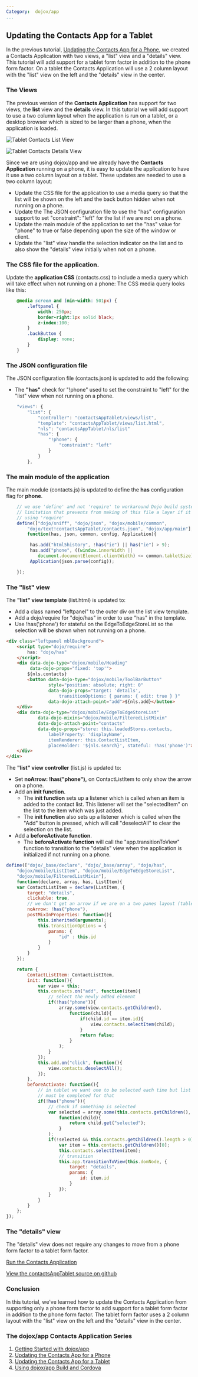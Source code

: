 ```yaml
---
Category:  dojox/app
...
```


## Updating the Contacts App for a Tablet

In the previous tutorial, [Updating the Contacts App for a Phone](/documentation/tutorials/1.10/dojox_app/contactsPhone/),
we created a Contacts Application with two views, a "list" view and a "details" view.
This tutorial will add support for a tablet form factor in addition to the phone form factor.  On a tablet the Contacts
Application will use a 2 column layout with the "list" view on the left and the "details" view in the center.

### The Views

The previous version of the **Contacts Application** has support for two views, the
**list** view and the **details** view.  In this tutorial we will add support to use a
two column layout when the application is run on a tablet, or a desktop browser which is sized to be larger than a
phone, when the application is loaded.

![Tablet Contacts List View](images/tabletImage.png "Contacts Application on a tablet in View Mode")

![Tablet Contacts Details View](images/tabletupdate.png "Contacts Application on a tablet in Edit Mode")

Since we are using dojox/app and we already have the **Contacts Application** running on a phone, it is easy to update the
application to have it use a two column layout on a tablet.  These updates are needed to use a two column layout:

*   Update the CSS file for the application to use a media query so that the list will be shown on the left and the back button
	hidden when not running on a phone.
*   Update the The JSON configuration file to use the "has" configuration support to set "constraint": "left" for the list
	if we are not on a phone.
*   Update the main module of the application to set the "has" value for "phone" to true or false depending upon the
	size of the window or client.
*   Update the "list" view handle the selection indicator on the list and to also show the "details" view initially
	when not on a phone.

### The CSS file for the application.

Update the **application CSS** (contacts.css) to include a media query which will take effect when not running on a phone:
The CSS media query looks like this:

<!-- highlight: [1,2,7] -->
```css
	@media screen and (min-width: 501px) {
	  	.leftpanel {
	    	width: 250px;
			border-right:1px solid black;
			z-index:100;
		}
		.backButton {
			display: none;
		}
	}
```

### The JSON configuration file

The JSON configuration file (contacts.json) is updated to add the following:

*   The **"has"** check for "!phone" used to set the constraint to "left" for the "list" view when not running on a phone.

<!-- highlight: [6,7,8,9,10] -->
```js
	"views": {
		"list": {
			"controller": "contactsAppTablet/views/list",
			"template": "contactsAppTablet/views/list.html",
			"nls": "contactsAppTablet/nls/list"
			"has": {
				"!phone": {
					"constraint": "left"
				}
			}
		},
```

### The main module of the application

The main module (contacts.js) is updated to define the **has** configuration flag for **phone**.

<!-- highlight: [9,10] -->
```js
	// we use 'define' and not 'require' to workaround Dojo build system
	// limitation that prevents from making of this file a layer if it
	// using 'require'
	define(["dojo/sniff", "dojo/json", "dojox/mobile/common",
		"dojo/text!contactsAppTablet/contacts.json", "dojox/app/main"],
		function(has, json, common, config, Application){

		 has.add("html5history", !has("ie") || has("ie") > 9);
		 has.add("phone", ((window.innerWidth ||
			document.documentElement.clientWidth) <= common.tabletSize));
		 Application(json.parse(config));

	});
```

### The **"list"** view

The **"list" view template** (list.html) is updated to:

*   Add a class named "leftpanel" to the outer div on the list view template.
*   Add a dojo/require for "dojo/has" in order to use "has" in the template.
*   Use !has('phone') for stateful on the EdgeToEdgeStoreList so the selection will be shown when not running on a phone.

<!-- highlight: [1,3,20] -->
```html
<div class="leftpanel mblBackground">
    <script type="dojo/require">
        has: "dojo/has"
    </script>
    <div data-dojo-type="dojox/mobile/Heading"
         data-dojo-props="fixed: 'top'">
        ${nls.contacts}
        <button data-dojo-type="dojox/mobile/ToolBarButton"
                style="position: absolute; right: 0"
                data-dojo-props="target: 'details',
                    transitionOptions: { params: { edit: true } }"
                data-dojo-attach-point="add">${nls.add}</button>
    </div>
    <div data-dojo-type="dojox/mobile/EdgeToEdgeStoreList"
            data-dojo-mixins="dojox/mobile/FilteredListMixin"
            data-dojo-attach-point="contacts"
            data-dojo-props="store: this.loadedStores.contacts,
                labelProperty: 'displayName',
                itemRenderer: this.ContactListItem,
                placeHolder: '${nls.search}', stateful: !has('phone')">
    </div>
</div>
```

The **"list" view controller** (list.js) is updated to:

*   Set **noArrow: !has("phone"),** on ContactListItem to only show the arrow on a phone.
*   Add an **init function**.
	*   The **init function** sets up a listener which is called when an item is added to the contact list. This listener will set
	the "selectedItem" on the list to the item which was just added.
	*   The **init function** also sets up a listener which is called when the "Add" button is pressed, which will call
	"deselectAll" to clear the selection on the list.
*   Add a **beforeActivate function**.
	*   The **beforeActivate function** will call the "app.transitionToView" function to transition to the "details" view when the application is initialized if not running on a phone.

<!-- highlight: [9,22,24,26,30,37,41,44,55] -->
```js
define(["dojo/_base/declare", "dojo/_base/array", "dojo/has",
	"dojox/mobile/ListItem", "dojox/mobile/EdgeToEdgeStoreList",
	"dojox/mobile/FilteredListMixin"],
	function(declare, array, has, ListItem){
	var ContactListItem = declare(ListItem, {
		target: "details",
		clickable: true,
		// we don't get an arrow if we are on a two panes layout (tablet)
		noArrow: !has("phone"),
		postMixInProperties: function(){
			this.inherited(arguments);
			this.transitionOptions = {
				params: {
					"id" : this.id
				}
			}
		}
	});

	return {
		ContactListItem: ContactListItem,
		init: function(){
			var view = this;
			this.contacts.on("add", function(item){
				// select the newly added element
				if(!has("phone")){
					array.some(view.contacts.getChildren(),
						function(child){
							if(child.id == item.id){
								view.contacts.selectItem(child);
							}
							return false;
						}
					);
				}
			});
			this.add.on("click", function(){
				view.contacts.deselectAll();
			});
		},
		beforeActivate: function(){
			// in tablet we want one to be selected each time but list
			// must be completed for that
			if(!has("phone")){
				// check if something is selected
				var selected = array.some(this.contacts.getChildren(),
					function(child){
						return child.get("selected");
					}
				);
				if(!selected && this.contacts.getChildren().length > 0){
					var item = this.contacts.getChildren()[0];
					this.contacts.selectItem(item);
					// transition
					this.app.transitionToView(this.domNode, {
						target: "details",
						params: {
							id: item.id
						}
					});
				}
			}
		}
	};
});
```

### The **"details"** view

The "details" view does not require any changes to move from a phone form factor to a tablet form factor.

[Run the Contacts Application](demos/contactsAppTablet/contacts.html)

[View the contactsAppTablet source on github](https://github.com/edchat/dojox_app_tutorial/tree/master/contactsTablet/demos/contactsAppTablet)

### Conclusion

In this tutorial, we've learned how to update the Contacts Application from supporting only a phone form factor
to add support for a tablet form factor in addition to the phone form factor.  The tablet form factor uses a 2
column layout with the "list" view on the left and the "details" view in the center.

### The dojox/app Contacts Application Series
1.   [Getting Started with dojox/app](../contactsList)
1.   [Updating the Contacts App for a Phone](../contactsPhone)
1.   [Updating the Contacts App for a Tablet](../contactsTablet)
1.   [Using dojox/app Build and Cordova](../contactsCordova)